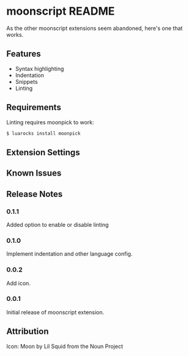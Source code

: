 # moonscript README

As the other moonscript extensions seem abandoned, here's one that works.

## Features

* Syntax highlighting
* Indentation
* Snippets
* Linting

## Requirements

Linting requires moonpick to work:
```bash
$ luarocks install moonpick
```

## Extension Settings

## Known Issues

## Release Notes

### 0.1.1

Added option to enable or disable linting

### 0.1.0

Implement indentation and other language config.

### 0.0.2

Add icon.

### 0.0.1

Initial release of moonscript extension.

## Attribution
Icon: Moon by Lil Squid from the Noun Project
